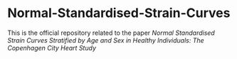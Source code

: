 # Normal-Standardised-Strain-Curves
This is the official repository related to the paper *Normal Standardised Strain Curves Stratified by Age and Sex in Healthy Individuals: The Copenhagen City Heart Study*

